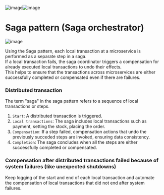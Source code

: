 ![image](https://github.com/vacu9708/Fundamental-knowledge/assets/67142421/04f37435-1983-44a3-b3df-cb572494b35d)![image](https://github.com/vacu9708/Fundamental-knowledge/assets/67142421/02df917c-b27c-40fa-ab1e-ebed780aa1cf)
# Saga pattern (Saga orchestrator)
![image](https://github.com/vacu9708/Fundamental-knowledge/assets/67142421/0f2642cc-3b67-403e-b84e-2bdb0fab2d78)

Using the Saga pattern, each local transaction at a microservice is performed as a separate step in a saga.<br>
If a local transaction fails, the saga coordinator triggers a compensation for already executed local transactions to undo their effects.<br>
This helps to ensure that the transactions across microservices are either successfully completed or compensated even if there are failures.<br>

### Distributed transaction
The term "saga" in the saga pattern refers to a sequence of local transactions or steps.
1. `Start`: A distributed transaction is triggered.
2. `Local transactions`: The saga includes local transactions such as payment, setting the stock, placing the order.
3. `Compensation`: If a step failed, compensation actions that undo the previously succeded steps are invoked, ensuring data consistency.
4. `Completion`: The saga concludes when all the steps are either successfully completed or compensated.

### Compensation after distributed transactions failed because of system failures (like unexpected shutdowns)
Keep logging of the start and end of each local transaction and automate the compensation of local transactions that did not end after system failures.
